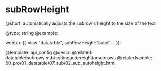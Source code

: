 subRowHeight
=============


@short:
	automatically adjusts the subrow's height to the size of the text

@type: string
@example:

webix.ui({
	view:"datatable",
    subRowHeight:"auto"
	...
});


@template:	api_config
@descr:
@related:
	datatable/subrows.md#settingautoheightforsubrows
@relatedsample:
	60_pro/01_datatable/07_sub/02_sub_autoheight.html


